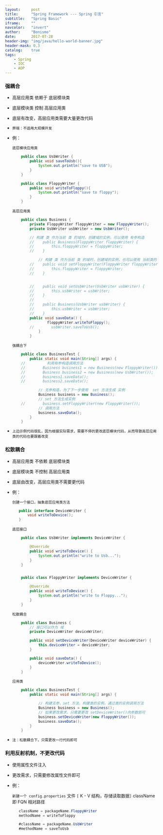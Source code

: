 ```yaml
---
layout:     post
title:      "Spring Framework --- Spring 引言"
subtitle:   "Spring Basic"
iframe:     ""
navcolor:   "invert"
author:     "Bonismo"
date:       2017-07-28
header-img: "img/java/hello-world-banner.jpg"
header-mask: 0.3
catalog:    true
tags:
    - Spring
    - IOC
    - AOP
---
```


### 强耦合

- 高层应用类 依赖于 底层模块类

- 底层模块类 控制 高层应用类

- 底层有改变，高层应用类需要大量更改代码

- `弊端：不适用大规模开发`

- 例：

    `底层模块应用类`

    ```java
        public class UsbWriter {
            public void saveToUsb(){
                System.out.println("save to USB");
            }
        }

        public class FloppyWriter {
            public void writeToFloppy(){
                System.out.println("save to floppy");
            }
        }
    ```

    `高层应用类`

    ```java
        public class Business {
            private FloppyWriter floppyWriter = new FloppyWriter();
            private UsbWriter usbWriter = new UsbWriter();

            // 构建 类 作为当前 类 的域时，创建域的实例，可以使用 有参构造
            //    public Business(FloppyWriter floppyWriter) {
            //        this.floppyWriter = floppyWriter;
            //    }

                // 构建 类 作为当前 类 的域时，创建域的实例，也可以使用 当前类的 set 方法
            //    public void setFloppyWriter(FloppyWriter floppyWriter) {
            //        this.floppyWriter = floppyWriter;
            //    }


            //    public void setUsbWriter(UsbWriter usbWriter) {
            //        this.usbWriter = usbWriter;
            //    }
            //
            //    public Business(UsbWriter usbWriter) {
            //        this.usbWriter = usbWriter;
            //    }
            public void saveData() {
                    floppyWriter.writeToFloppy();
            //        usbWriter.saveToUsb();
                }
            }
    ```

    `强耦合下`

    ```java
        public class BusinessTest {
            public static void main(String[] args) {
        //          利用有参构造调用方法
        //        Business business1 = new Business(new FloppyWriter());
        //        Business business2 = new Business(new UsbWriter());
        //        business1.saveData();
        //        business2.saveData();

                // 无参构造，为了下一步使用  set 方法生成 实例
                Business business = new Business();
                // set 方法生成实例
        //        business.setFloppyWriter(new FloppyWriter());
                // 调用方法
                business.saveData();
            }
        }

    ```

- `上边示例代码很乱，因为根据实际需求，需要不停的更改底层模块代码，从而导致高层应用类的代码也要跟着改变`

### 松散耦合

- 高层应用类 不依赖 底层模块类

- 底层模块类 不控制 高层应用类

- 底层由改变，高层应用类不需要更代码

- 例：

    `创建一个接口，抽象底层应用类方法`

    ```java
       public interface DeviceWriter {
           void writeToDevice();
       }
    ```

    `底层接口`

    ```java
        public class UsbWriter implements DeviceWriter {

            @Override
            public void writeToDevice() {
                System.out.println("write to Usb...");
            }
        }


        public class FloppyWriter implements DeviceWriter {

            @Override
            public void writeToDevice() {
                System.out.println("write to Floppy...");
            }
        }

    ```

    `松散耦合`

    ```java
        public class Business {
            // 接口可以作为 域
            private DeviceWriter deviceWriter;

            public void setDeviceWriter(DeviceWriter deviceWriter) {
                this.deviceWriter = deviceWriter;
            }

            public void saveData() {
                deviceWriter.writeToDevice();
            }
        }

    ```

    `应用类`

    ```java
        public class BusinessTest {
            public static void main(String[] args) {

                // 构建无参，set 方法，构建类的实例，通过类的实例调用方法
                Business business = new Business();
                // 如果更改需求，只需要更改 setDeviceWriter()内参数即可
                business.setDeviceWriter(new FloppyWriter());
                business.saveData();
            }
        }

    ```

- `注：松散耦合下，只需更改一行代码即可`

### 利用反射机制，不更改代码

- 使用属性文件注入

- 更改需求，只需要修改属性文件即可

- 例：

    `新建一个 config.properties` 文件 `[` K - V 结构，存储读取数据`]`
    className 即 FQN 相对路径

     ```java
        className = packageName.FloppyWriter
        methodName = writeToFloppy

        #className = packageName.UsbWriter
        #methodName = saveToUsb
     ```

